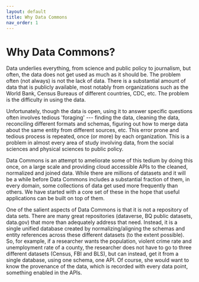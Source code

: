 ```yaml
---
layout: default
title: Why Data Commons
nav_order: 1
---
```


# Why Data Commons?

Data underlies everything, from science and public policy to journalism, but often, the data does not get used as much as it should be. The problem often (not always) is not the lack of data. There is a substantial amount of data that  is publicly available, most notably from organizations such  as the World Bank, Census Bureaus of different countries, CDC, etc. The problem is the difficulty in using the data.

Unfortunately, though the data is open, using it to answer specific questions often involves tedious 'foraging' --- finding the data, cleaning the data, reconciling different formats and schemas, figuring out how to merge data about the same entity from different sources, etc. This error prone and tedious process is repeated, once (or more) by each organization. This is a problem in almost every area of study involving data, from the social sciences and physical sciences to public policy.

Data Commons is an attempt to ameliorate some of this tedium by doing this once, on a large scale and providing cloud accessible APIs to the cleaned, normalized and joined data. While there are millions of datasets and it will be a while before Data Commons includes a substantial fraction of them, in every domain, some collections of data get used more frequently than others. We have started with a core set of these in the hope that useful applications can be built on top of them.

One of the salient aspects of Data Commons is that it is not a repository of data sets. There are many great repositories (dataverse, BQ public datasets, data.gov) that more than adequately address that need. Instead, it is a single unified database created by normalizing/aligning the schemas and entity references across these different datasets (to the extent possible). So, for example, if a researcher wants the population, violent crime rate and unemployment rate of a county, the researcher does not have to go to three different datasets (Census, FBI and BLS), but can instead, get it from a single database, using one schema, one API. Of course, she would want to know the provenance of the data, which is recorded with every data point, something enabled in the APIs.